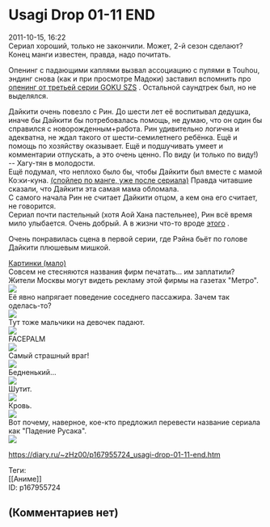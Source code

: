 Usagi Drop 01-11 END
====================

  
2011-10-15, 16:22  
 Сериал хороший, только не закончили. Может, 2-й сезон сделают? Конец манги известен, правда, надо почитать.   
   
 Опенинг с падающими каплями вызвал ассоциацию с пулями в Touhou, эндинг снова (как и при просмотре Мадоки) заставил вспомнить про  [опенинг от третьей серии GOKU SZS](https://www.youtube.com/watch?v=PBocOfKYraY)  . Остальной саундтрек был, но не выделялся.   
   
 Дайкити очень повезло с Рин. До шести лет её воспитывал дедушка, иначе бы Дайкити бы потребовалась помощь, не думаю, что он один бы справился с новорожденным+работа. Рин удивительно логична и адекватна, не ждал такого от шести-семилетнего ребёнка. Ещё и помощь по хозяйству оказывает. Ещё и подшучивать умеет и комментарии отпускать, а это очень ценно. По виду (и только по виду!) -- Хагу-тян в молодости.   
 Ещё подумал, что неплохо было бы, чтобы Дайкити был вместе с мамой Ко:ки-куна.  [(спойлер по манге, уже после сериала)](https://zHz00.diary.ru/p167955724.htm?index=1#linkmore167955724m1)    Правда читавшие сказали, что Дайкити эта самая мама обломала.     
 С самого начала Рин не считает Дайкити отцом, а кем она его считает, не говорится.   
 Сериал почти пастельный (хотя Аой Хана пастельнее), Рин всё время мило улыбается. Очень добрый. А в жизни что-то вроде  [этого](http://zadolba.li/story/6385)  .   
   
 Очень понравилась сцена в первой серии, где Рэйна бьёт по голове Дайкити плюшевым мишкой.   
   
  [Картинки (мало)](https://zHz00.diary.ru/p167955724.htm?index=2#linkmore167955724m2)       
 Совсем не стесняются названия фирм печатать... им заплатили? Жители Москвы могут видеть рекламу этой фирмы на газетах "Метро".   
  [![](http://i058.radikal.ru/1110/0c/e8a5d97c1c7bt.jpg)](http://radikal.ru/F/i058.radikal.ru/1110/0c/e8a5d97c1c7b.png.html)    
 Её явно напрягает поведение соседнего пассажира. Зачем так оделась-то?   
  [![](http://s017.radikal.ru/i414/1110/de/2ef9ba90c447t.jpg)](http://radikal.ru/F/s017.radikal.ru/i414/1110/de/2ef9ba90c447.png.html)    
 Тут тоже мальчики на девочек падают.   
  [![](http://s017.radikal.ru/i403/1110/45/5f68a6d4a332t.jpg)](http://radikal.ru/F/s017.radikal.ru/i403/1110/45/5f68a6d4a332.png.html)    
 FACEPALM   
  [![](http://s017.radikal.ru/i442/1110/bb/d211bfe45041t.jpg)](http://radikal.ru/F/s017.radikal.ru/i442/1110/bb/d211bfe45041.png.html)    
 Самый страшный враг!   
  [![](http://s60.radikal.ru/i169/1110/c2/2ef9bd1d3f5et.jpg)](http://radikal.ru/F/s60.radikal.ru/i169/1110/c2/2ef9bd1d3f5e.png.html)    
 Бедненький...   
  [![](http://s06.radikal.ru/i179/1110/14/6828a36f9eb7t.jpg)](http://radikal.ru/F/s06.radikal.ru/i179/1110/14/6828a36f9eb7.png.html)    
 Шутит.   
  [![](http://s017.radikal.ru/i401/1110/1d/90e6de4a8509t.jpg)](http://radikal.ru/F/s017.radikal.ru/i401/1110/1d/90e6de4a8509.png.html)    
 Кровь.   
  [![](http://s005.radikal.ru/i211/1110/79/509fa1d126e9t.jpg)](http://radikal.ru/F/s005.radikal.ru/i211/1110/79/509fa1d126e9.png.html)    
 Вот почему, наверное, кое-кто предложил перевести название сериала как "Падение Русака".   
  [![](http://s48.radikal.ru/i121/1110/cd/6926f683a6a7t.jpg)](http://radikal.ru/F/s48.radikal.ru/i121/1110/cd/6926f683a6a7.png.html)    
      
  
<https://diary.ru/~zHz00/p167955724_usagi-drop-01-11-end.htm>  
  
Теги:  
[[Аниме]]  
ID: p167955724  


(Комментариев нет)
------------------